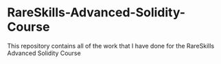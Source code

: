 # RareSkills-Advanced-Solidity-Course
This repository contains all of the work that I have done for the RareSkills Advanced Solidity Course
